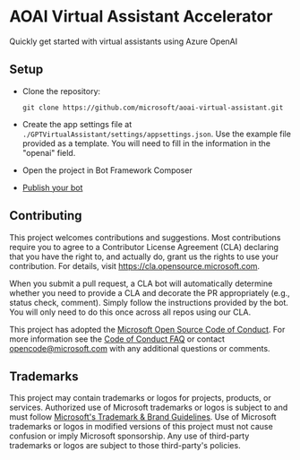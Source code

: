# AOAI Virtual Assistant Accelerator

Quickly get started with virtual assistants using Azure OpenAI

## Setup

- Clone the repository:

    `git clone https://github.com/microsoft/aoai-virtual-assistant.git`

- Create the app settings file at `./GPTVirtualAssistant/settings/appsettings.json`. Use the example file provided as a template. You will need to fill in the information in the "openai" field.
- Open the project in Bot Framework Composer
- [Publish your bot](https://learn.microsoft.com/en-us/composer/how-to-publish-bot?tabs=v2x)

## Contributing

This project welcomes contributions and suggestions.  Most contributions require you to agree to a
Contributor License Agreement (CLA) declaring that you have the right to, and actually do, grant us
the rights to use your contribution. For details, visit https://cla.opensource.microsoft.com.

When you submit a pull request, a CLA bot will automatically determine whether you need to provide
a CLA and decorate the PR appropriately (e.g., status check, comment). Simply follow the instructions
provided by the bot. You will only need to do this once across all repos using our CLA.

This project has adopted the [Microsoft Open Source Code of Conduct](https://opensource.microsoft.com/codeofconduct/).
For more information see the [Code of Conduct FAQ](https://opensource.microsoft.com/codeofconduct/faq/) or
contact [opencode@microsoft.com](mailto:opencode@microsoft.com) with any additional questions or comments.

## Trademarks

This project may contain trademarks or logos for projects, products, or services. Authorized use of Microsoft 
trademarks or logos is subject to and must follow 
[Microsoft's Trademark & Brand Guidelines](https://www.microsoft.com/en-us/legal/intellectualproperty/trademarks/usage/general).
Use of Microsoft trademarks or logos in modified versions of this project must not cause confusion or imply Microsoft sponsorship.
Any use of third-party trademarks or logos are subject to those third-party's policies.
